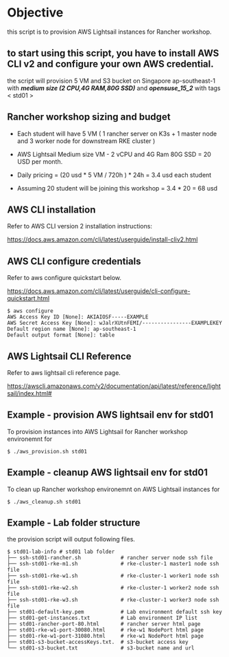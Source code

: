 # Objective
this script is to provision AWS Lightsail instances for Rancher workshop.

## to start using this script, you have to install AWS CLI v2 and configure your own AWS credential.

the script will provision 5 VM and S3 bucket on Singapore ap-southeast-1 with ***medium size (2 CPU,4G RAM,80G SSD)*** and ***opensuse_15_2*** with tags < std01 > 


## Rancher workshop sizing and budget

- Each student will have 5 VM ( 1 rancher server on K3s + 1 master node and 3 worker node for downstream RKE cluster ) 

- AWS Lightsail Medium size VM - 2 vCPU and 4G Ram 80G SSD = 20 USD per month.

- Daily pricing = (20 usd * 5 VM / 720h ) * 24h = 3.4 usd each student

- Assuming 20 student will be joining this workshop = 3.4 * 20 = 68 usd 

## AWS CLI installation 

Refer to AWS CLI version 2 installation instructions:

https://docs.aws.amazon.com/cli/latest/userguide/install-cliv2.html


## AWS CLI configure credentials

Refer to aws configure quickstart below.

https://docs.aws.amazon.com/cli/latest/userguide/cli-configure-quickstart.html 

```
$ aws configure
AWS Access Key ID [None]: AKIAIOSF-----EXAMPLE
AWS Secret Access Key [None]: wJalrXUtnFEMI/----------------EXAMPLEKEY
Default region name [None]: ap-southeast-1
Default output format [None]: table
```

## AWS Lightsail CLI Reference

Refer to aws lightsail cli reference page. 

https://awscli.amazonaws.com/v2/documentation/api/latest/reference/lightsail/index.html#


## Example - provision AWS lightsail env for std01

To provision instances into AWS Lightsail for Rancher workshop environemnt for <std01>

```
$ ./aws_provision.sh std01
```

## Example - cleanup AWS lightsail env for std01

To clean up Rancher workshop environemnt on AWS Lightsail instances for <std01>

```
$ ./aws_cleanup.sh std01

```


## Example <std01> - Lab folder structure

the provision script will output following files.

```
$ std01-lab-info # std01 lab folder
├── ssh-std01-rancher.sh             # rancher server node ssh file
├── ssh-std01-rke-m1.sh              # rke-cluster-1 master1 node ssh file
├── ssh-std01-rke-w1.sh              # rke-cluster-1 worker1 node ssh file
├── ssh-std01-rke-w2.sh              # rke-cluster-1 worker2 node ssh file
├── ssh-std01-rke-w3.sh              # rke-cluster-1 worker3 node ssh file
├── std01-default-key.pem            # Lab environment default ssh key
├── std01-get-instances.txt          # Lab environment IP list
├── std01-rancher-port-80.html       # rancher server html page
├── std01-rke-w1-port-30080.html     # rke-w1 NodePort html page
├── std01-rke-w1-port-31080.html     # rke-w1 NodePort html page
├── std01-s3-bucket-accessKeys.txt.  # s3-bucket access key
└── std01-s3-bucket.txt              # s3-bucket name and url
```